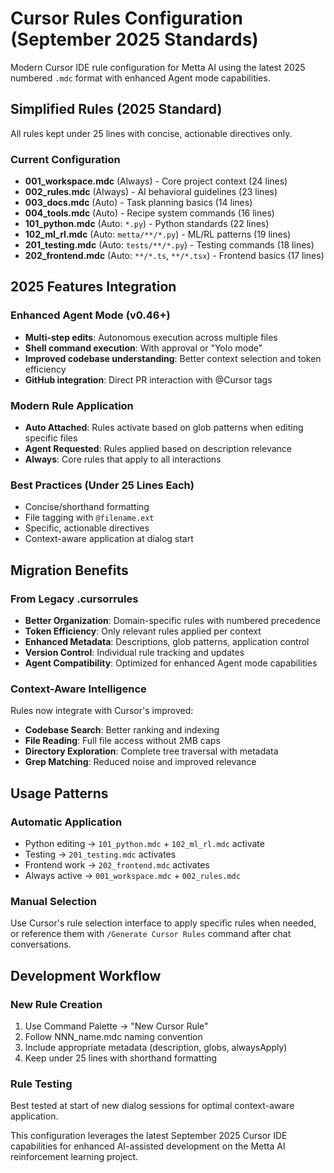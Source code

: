 # Cursor Rules Configuration (September 2025 Standards)

Modern Cursor IDE rule configuration for Metta AI using the latest 2025 numbered `.mdc` format with enhanced Agent mode capabilities.

## Simplified Rules (2025 Standard)

All rules kept under 25 lines with concise, actionable directives only.

### Current Configuration  
- **001_workspace.mdc** (Always) - Core project context (24 lines)
- **002_rules.mdc** (Always) - AI behavioral guidelines (23 lines)
- **003_docs.mdc** (Auto) - Task planning basics (14 lines)
- **004_tools.mdc** (Auto) - Recipe system commands (16 lines)
- **101_python.mdc** (Auto: `*.py`) - Python standards (22 lines)
- **102_ml_rl.mdc** (Auto: `metta/**/*.py`) - ML/RL patterns (19 lines)
- **201_testing.mdc** (Auto: `tests/**/*.py`) - Testing commands (18 lines)
- **202_frontend.mdc** (Auto: `**/*.ts`, `**/*.tsx`) - Frontend basics (17 lines)

## 2025 Features Integration

### Enhanced Agent Mode (v0.46+)
- **Multi-step edits**: Autonomous execution across multiple files
- **Shell command execution**: With approval or "Yolo mode"
- **Improved codebase understanding**: Better context selection and token efficiency
- **GitHub integration**: Direct PR interaction with @Cursor tags

### Modern Rule Application
- **Auto Attached**: Rules activate based on glob patterns when editing specific files
- **Agent Requested**: Rules applied based on description relevance
- **Always**: Core rules that apply to all interactions

### Best Practices (Under 25 Lines Each)
- Concise/shorthand formatting
- File tagging with `@filename.ext`
- Specific, actionable directives
- Context-aware application at dialog start

## Migration Benefits

### From Legacy .cursorrules
- **Better Organization**: Domain-specific rules with numbered precedence
- **Token Efficiency**: Only relevant rules applied per context
- **Enhanced Metadata**: Descriptions, glob patterns, application control
- **Version Control**: Individual rule tracking and updates
- **Agent Compatibility**: Optimized for enhanced Agent mode capabilities

### Context-Aware Intelligence  
Rules now integrate with Cursor's improved:
- **Codebase Search**: Better ranking and indexing
- **File Reading**: Full file access without 2MB caps
- **Directory Exploration**: Complete tree traversal with metadata
- **Grep Matching**: Reduced noise and improved relevance

## Usage Patterns

### Automatic Application
- Python editing → `101_python.mdc` + `102_ml_rl.mdc` activate
- Testing → `201_testing.mdc` activates  
- Frontend work → `202_frontend.mdc` activates
- Always active → `001_workspace.mdc` + `002_rules.mdc`

### Manual Selection
Use Cursor's rule selection interface to apply specific rules when needed, or reference them with `/Generate Cursor Rules` command after chat conversations.

## Development Workflow

### New Rule Creation
1. Use Command Palette → "New Cursor Rule"
2. Follow NNN_name.mdc naming convention
3. Include appropriate metadata (description, globs, alwaysApply)
4. Keep under 25 lines with shorthand formatting

### Rule Testing
Best tested at start of new dialog sessions for optimal context-aware application.

This configuration leverages the latest September 2025 Cursor IDE capabilities for enhanced AI-assisted development on the Metta AI reinforcement learning project.